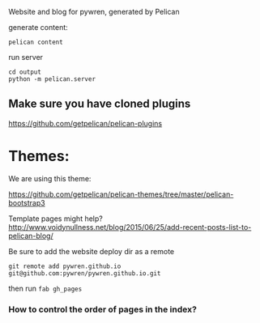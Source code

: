 Website and blog for pywren, generated by Pelican

generate content:
```
pelican content
```

run server
```
cd output
python -m pelican.server
```

## Make sure you have cloned plugins

https://github.com/getpelican/pelican-plugins

# Themes:
We are using this theme:

https://github.com/getpelican/pelican-themes/tree/master/pelican-bootstrap3


Template pages might help? 
http://www.voidynullness.net/blog/2015/06/25/add-recent-posts-list-to-pelican-blog/


Be sure to add the website deploy dir as a remote
```
git remote add pywren.github.io git@github.com:pywren/pywren.github.io.git
```

then run `fab gh_pages`


### How to control the order of pages in the index? 
